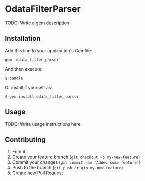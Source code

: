 # OdataFilterParser

TODO: Write a gem description

## Installation

Add this line to your application's Gemfile:

    gem 'odata_filter_parser'

And then execute:

    $ bundle

Or install it yourself as:

    $ gem install odata_filter_parser

## Usage

TODO: Write usage instructions here

## Contributing

1. Fork it
2. Create your feature branch (`git checkout -b my-new-feature`)
3. Commit your changes (`git commit -am 'Added some feature'`)
4. Push to the branch (`git push origin my-new-feature`)
5. Create new Pull Request
